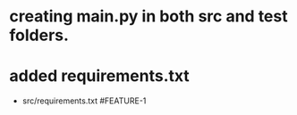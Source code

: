 # creating main.py in both src and test folders.

# added requirements.txt 
* src/requirements.txt
#FEATURE-1